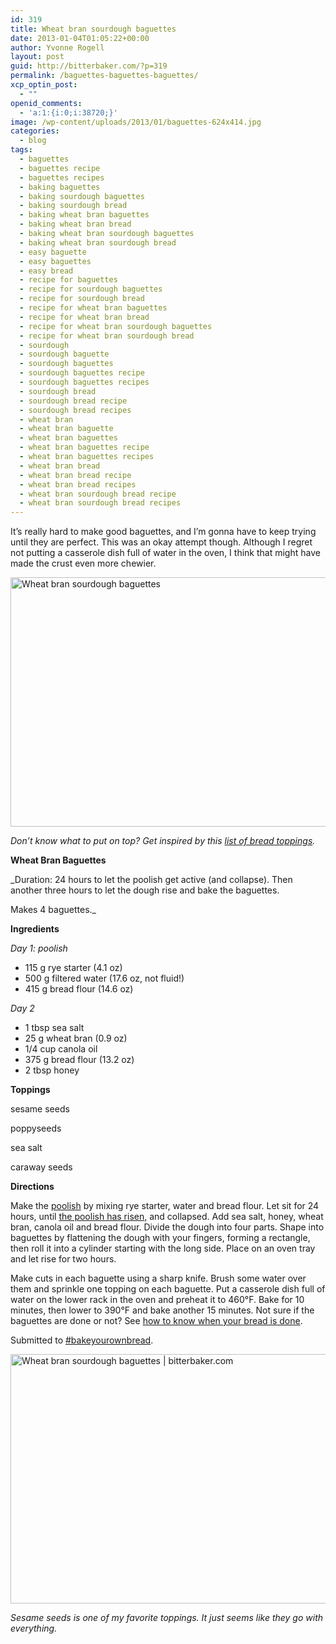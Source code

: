 ```yaml
---
id: 319
title: Wheat bran sourdough baguettes
date: 2013-01-04T01:05:22+00:00
author: Yvonne Rogell
layout: post
guid: http://bitterbaker.com/?p=319
permalink: /baguettes-baguettes-baguettes/
xcp_optin_post:
  - ""
openid_comments:
  - 'a:1:{i:0;i:38720;}'
image: /wp-content/uploads/2013/01/baguettes-624x414.jpg
categories:
  - blog
tags:
  - baguettes
  - baguettes recipe
  - baguettes recipes
  - baking baguettes
  - baking sourdough baguettes
  - baking sourdough bread
  - baking wheat bran baguettes
  - baking wheat bran bread
  - baking wheat bran sourdough baguettes
  - baking wheat bran sourdough bread
  - easy baguette
  - easy baguettes
  - easy bread
  - recipe for baguettes
  - recipe for sourdough baguettes
  - recipe for sourdough bread
  - recipe for wheat bran baguettes
  - recipe for wheat bran bread
  - recipe for wheat bran sourdough baguettes
  - recipe for wheat bran sourdough bread
  - sourdough
  - sourdough baguette
  - sourdough baguettes
  - sourdough baguettes recipe
  - sourdough baguettes recipes
  - sourdough bread
  - sourdough bread recipe
  - sourdough bread recipes
  - wheat bran
  - wheat bran baguette
  - wheat bran baguettes
  - wheat bran baguettes recipe
  - wheat bran baguettes recipes
  - wheat bran bread
  - wheat bran bread recipe
  - wheat bran bread recipes
  - wheat bran sourdough bread recipe
  - wheat bran sourdough bread recipes
---
```

It&#8217;s really hard to make good baguettes, and I&#8217;m gonna have to keep trying until they are perfect. This was an okay attempt though. Although I regret not putting a casserole dish full of water in the oven, I think that might have made the crust even more chewier.

[<img class="pinthis" title="Wheat bran sourdough baguettes | bitterbaker.com" alt="Wheat bran sourdough baguettes" src="http://bitterbaker.com/images/baguettes.jpg" width="600" height="399" />](http://bitterbaker.com/?p=323)
  
_Don&#8217;t know what to put on top? Get inspired by this <a title="Awesome bread toppings" href="http://bitterbaker.com/things-to-top-your-bread-with/" target="_blank">list of bread toppings</a>._ 

**Wheat Bran Baguettes**

_Duration: 24 hours to let the poolish get active (and collapse). Then another three hours to let the dough rise and bake the baguettes.
  
Makes 4 baguettes._

**Ingredients**
  
_Day 1: poolish_

  * 115 g rye starter (4.1 oz)
  * 500 g filtered water (17.6 oz, not fluid!)
  * 415 g bread flour (14.6 oz)

_Day 2_

  * 1 tbsp sea salt
  * 25 g wheat bran (0.9 oz)
  * 1/4 cup canola oil
  * 375 g bread flour (13.2 oz)
  * 2 tbsp honey

**Toppings**
  
sesame seeds
  
poppyseeds
  
sea salt
  
caraway seeds

**Directions**
  
Make the <a title="What a poolish should look like" href="http://bitterbaker.com/what-a-poolish-should-look-like/" target="_blank">poolish</a> by mixing rye starter, water and bread flour. Let sit for 24 hours, until <a title="What a poolish should look like" href="http://bitterbaker.com/what-a-poolish-should-look-like/" target="_blank">the poolish has risen,</a> and collapsed. Add sea salt, honey, wheat bran, canola oil and bread flour. Divide the dough into four parts. Shape into baguettes by flattening the dough with your fingers, forming a rectangle, then roll it into a cylinder starting with the long side. Place on an oven tray and let rise for two hours.

Make cuts in each baguette using a sharp knife. Brush some water over them and sprinkle one topping on each baguette. Put a casserole dish full of water on the lower rack in the oven and preheat it to 460°F. Bake for 10 minutes, then lower to 390°F and bake another 15 minutes. Not sure if the baguettes are done or not? See <a title="Knock, knock. Who can tell me when my bread is done?" href="http://bitterbaker.com/how-to-know-when-the-bread-is-done/" target="_blank">how to know when your bread is done</a>.

Submitted to [#bakeyourownbread](http://www.roxanashomebaking.com/bake-your-own-bread/).

[<img class="pinthis" title="Wheat bran sourdough baguettes | bitterbaker.com" alt="Wheat bran sourdough baguettes | bitterbaker.com" src="http://bitterbaker.com/images/sesameseeds.jpg" width="600" height="399" />](http://bitterbaker.com/?p=323)
  
_Sesame seeds is one of my favorite toppings. It just seems like they go with everything._